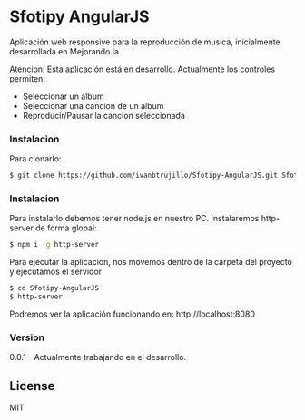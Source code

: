 Sfotipy AngularJS
================

Aplicación web responsive para la reproducción de musica, inicialmente desarrollada en Mejorando.la.

Atencion: Esta aplicación está en desarrollo. Actualmente los controles permiten:
* Seleccionar un album
* Seleccionar una cancion de un album
* Reproducir/Pausar la cancion seleccionada

### Instalacion
Para clonarlo:
```sh
$ git clone https://github.com/ivanbtrujillo/Sfotipy-AngularJS.git Sfotipy-AngularJS
```

### Instalacion
Para instalarlo debemos tener node.js en nuestro PC.
Instalaremos http-server de forma global:

```sh
$ npm i -g http-server
```

Para ejecutar la aplicacion, nos movemos dentro de la carpeta del proyecto y ejecutamos el servidor

```sh
$ cd Sfotipy-AngularJS
$ http-server
```

Podremos ver la aplicación funcionando en: http://localhost:8080

### Version
0.0.1  - Actualmente trabajando en el desarrollo.

License
----
MIT
